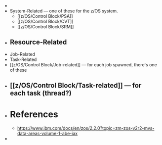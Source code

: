 -
- System-Related — one of these for the z/OS system.
	- [[z/OS/Control Block/PSA]]
	- [[z/OS/Control Block/CVT]]
	- [[z/OS/Control Block/SRM]]
- Resource-Related
	-
- Job-Related
- Task-Related
- [[z/OS/Control Block/Job-related]] — for each job spawned, there's one of these
- [[z/OS/Control Block/Task-related]] — for each task (thread?)
	-
- # References
	- https://www.ibm.com/docs/en/zos/2.2.0?topic=zm-zos-v2r2-mvs-data-areas-volume-1-abe-iax
-